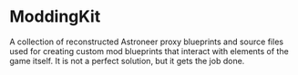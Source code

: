 # ModdingKit
A collection of reconstructed Astroneer proxy blueprints and source files used for creating custom mod blueprints that interact with elements of the game itself. It is not a perfect solution, but it gets the job done.